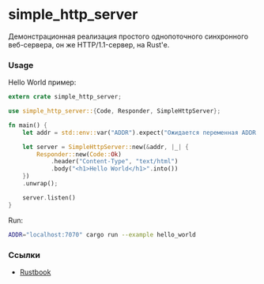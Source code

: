 # simple_http_server

Демонстрационная реализация простого однопоточного синхронного веб-сервера, 
он же HTTP/1.1-сервер, на Rust'е.

### Usage

Hello World пример:
```rust
extern crate simple_http_server;

use simple_http_server::{Code, Responder, SimpleHttpServer};

fn main() {
    let addr = std::env::var("ADDR").expect("Ожидается переменная ADDR!");

    let server = SimpleHttpServer::new(&addr, |_| {
        Responder::new(Code::Ok)
            .header("Content-Type", "text/html")
            .body("<h1>Hello World</h1>".into())
    })
    .unwrap();

    server.listen()
}
```

Run:
```bash
ADDR="localhost:7070" cargo run --example hello_world
```

### Ссылки

* [Rustbook](https://doc.rust-lang.org/book/ch20-00-final-project-a-web-server.html)
